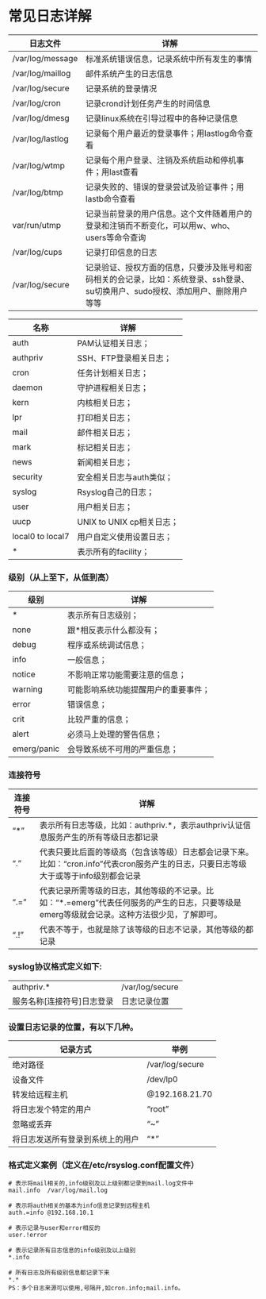 # 常见日志详解
| 日志文件 | 详解|
| -- | -- |
|/var/log/message|标准系统错误信息，记录系统中所有发生的事情|
|/var/log/maillog|邮件系统产生的日志信息|
|/var/log/secure|记录系统的登录情况
|/var/log/cron|记录crond计划任务产生的时间信息|
|/var/log/dmesg|记录linux系统在引导过程中的各种记录信息|
|/var/log/lastlog|记录每个用户最近的登录事件；用lastlog命令查看|
|/var/log/wtmp|记录每个用户登录、注销及系统启动和停机事件；用last查看|
|/var/log/btmp|记录失败的、错误的登录尝试及验证事件；用lastb命令查看|
|var/run/utmp|记录当前登录的用户信息。这个文件随着用户的登录和注销而不断变化，可以用w、who、users等命令查询|
|/var/log/cups|记录打印信息的日志|
|/var/log/secure|记录验证、授权方面的信息，只要涉及账号和密码相关的会记录，比如：系统登录、ssh登录、su切换用户、sudo授权、添加用户、删除用户等等|

|名称|详解
|--|--|
|auth|PAM认证相关日志；|
|authpriv|SSH、FTP登录相关日志；|
|cron|任务计划相关日志；|
|daemon|守护进程相关日志；|
|kern|内核相关日志；|
|lpr|打印相关日志；|
|mail|邮件相关日志；|
|mark|标记相关日志；|
|news|新闻相关日志；|
|security|安全相关日志与auth类似；|
|syslog|Rsyslog自己的日志；|
|user|用户相关日志；|
|uucp|UNIX to UNIX cp相关日志；|
|local0 to local7|用户自定义使用设置日志；|
|*|表示所有的facility；|


### 级别（从上至下，从低到高）
|级别|详解|
|--|--|
|*|表示所有日志级别；|
|none|跟*相反表示什么都没有；|
|debug|程序或系统调试信息；|
|info|一般信息；|
|notice|不影响正常功能需要注意的信息；|
|warning|可能影响系统功能提醒用户的重要事件；|
|error|错误信息；|
|crit|比较严重的信息；|
|alert|必须马上处理的警告信息；|
|emerg/panic|会导致系统不可用的严重信息；|


### 连接符号
|连接符号|详解|
|--|--|
|“*”|表示所有日志等级，比如：authpriv.*，表示authpriv认证信息服务产生的所有等级日志都记录|
|“.”|代表只要比后面的等级高（包含该等级）日志都会记录下来。比如：“cron.info”代表cron服务产生的日志，只要日志等级大于或等于info级别都会记录|
|“.=”|代表记录所需等级的日志，其他等级的不记录。比如：“*.=emerg”代表任何服务的产生的日志，只要等级是emerg等级就会记录。这种方法很少见，了解即可。|
|“.!”|代表不等于，也就是除了该等级的日志不记录，其他等级的都记录|

### syslog协议格式定义如下:
| | |
|--|--|
|authpriv.* |/var/log/secure|
|服务名称[连接符号]日志登录|日志记录位置|

### 设置日志记录的位置，有以下几种。
|记录方式|举例|
| -- | -- |
|绝对路径|/var/log/secure|
|设备文件|/dev/lp0|
|转发给远程主机|@192.168.21.70|
|将日志发个特定的用户|“root”|
|忽略或丢弃|“~”|
|将日志发送所有登录到系统上的用户|“*”|

### 格式定义案例（定义在/etc/rsyslog.conf配置文件）
```
# 表示将mail相关的,info级别及以上级别都记录到mail.log文件中
mail.info  /var/log/mail.log

# 表示将auth相关的基本为info信息记录到远程主机
auth.=info @192.168.10.1

# 表示记录与user和error相反的
user.!error

# 表示记录所有日志信息的info级别及以上级别
*.info

# 所有日志及所有级别信息都记录下来
*.*
PS：多个日志来源可以使用,号隔开,如cron.info;mail.info。
```
